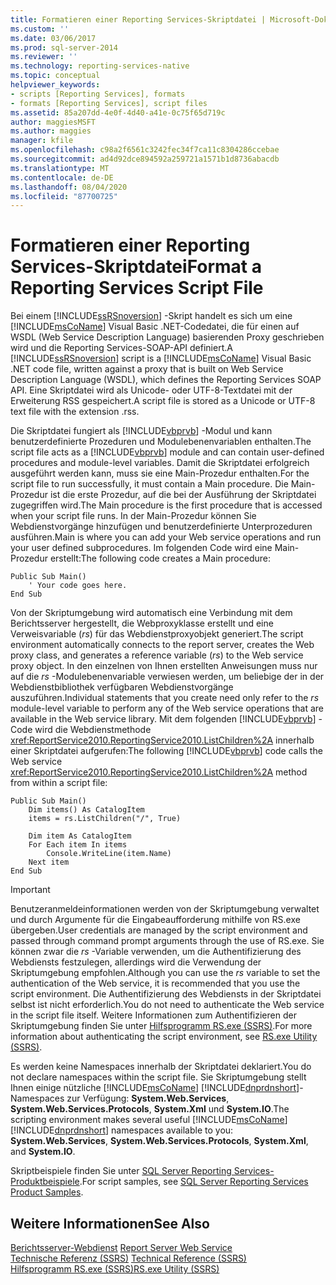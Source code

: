 ```yaml
---
title: Formatieren einer Reporting Services-Skriptdatei | Microsoft-Dokumentation
ms.custom: ''
ms.date: 03/06/2017
ms.prod: sql-server-2014
ms.reviewer: ''
ms.technology: reporting-services-native
ms.topic: conceptual
helpviewer_keywords:
- scripts [Reporting Services], formats
- formats [Reporting Services], script files
ms.assetid: 85a207dd-4e0f-4d40-a41e-0c75f65d719c
author: maggiesMSFT
ms.author: maggies
manager: kfile
ms.openlocfilehash: c98a2f6561c3242fec34f7ca11c8304286ccebae
ms.sourcegitcommit: ad4d92dce894592a259721a1571b1d8736abacdb
ms.translationtype: MT
ms.contentlocale: de-DE
ms.lasthandoff: 08/04/2020
ms.locfileid: "87700725"
---
```

# <a name="format-a-reporting-services-script-file"></a><span data-ttu-id="b26af-102">Formatieren einer Reporting Services-Skriptdatei</span><span class="sxs-lookup"><span data-stu-id="b26af-102">Format a Reporting Services Script File</span></span>
  <span data-ttu-id="b26af-103">Bei einem [!INCLUDE[ssRSnoversion](../../includes/ssrsnoversion-md.md)] -Skript handelt es sich um eine [!INCLUDE[msCoName](../../includes/msconame-md.md)] Visual Basic .NET-Codedatei, die für einen auf WSDL (Web Service Description Language) basierenden Proxy geschrieben wird und die Reporting Services-SOAP-API definiert.</span><span class="sxs-lookup"><span data-stu-id="b26af-103">A [!INCLUDE[ssRSnoversion](../../includes/ssrsnoversion-md.md)] script is a [!INCLUDE[msCoName](../../includes/msconame-md.md)] Visual Basic .NET code file, written against a proxy that is built on Web Service Description Language (WSDL), which defines the Reporting Services SOAP API.</span></span> <span data-ttu-id="b26af-104">Eine Skriptdatei wird als Unicode- oder UTF-8-Textdatei mit der Erweiterung RSS gespeichert.</span><span class="sxs-lookup"><span data-stu-id="b26af-104">A script file is stored as a Unicode or UTF-8 text file with the extension .rss.</span></span>  
  
 <span data-ttu-id="b26af-105">Die Skriptdatei fungiert als [!INCLUDE[vbprvb](../../includes/vbprvb-md.md)] -Modul und kann benutzerdefinierte Prozeduren und Modulebenenvariablen enthalten.</span><span class="sxs-lookup"><span data-stu-id="b26af-105">The script file acts as a [!INCLUDE[vbprvb](../../includes/vbprvb-md.md)] module and can contain user-defined procedures and module-level variables.</span></span> <span data-ttu-id="b26af-106">Damit die Skriptdatei erfolgreich ausgeführt werden kann, muss sie eine Main-Prozedur enthalten.</span><span class="sxs-lookup"><span data-stu-id="b26af-106">For the script file to run successfully, it must contain a Main procedure.</span></span> <span data-ttu-id="b26af-107">Die Main-Prozedur ist die erste Prozedur, auf die bei der Ausführung der Skriptdatei zugegriffen wird.</span><span class="sxs-lookup"><span data-stu-id="b26af-107">The Main procedure is the first procedure that is accessed when your script file runs.</span></span> <span data-ttu-id="b26af-108">In der Main-Prozedur können Sie Webdienstvorgänge hinzufügen und benutzerdefinierte Unterprozeduren ausführen.</span><span class="sxs-lookup"><span data-stu-id="b26af-108">Main is where you can add your Web service operations and run your user defined subprocedures.</span></span> <span data-ttu-id="b26af-109">Im folgenden Code wird eine Main-Prozedur erstellt:</span><span class="sxs-lookup"><span data-stu-id="b26af-109">The following code creates a Main procedure:</span></span>  
  
```  
Public Sub Main()  
    ' Your code goes here.  
End Sub  
```  
  
 <span data-ttu-id="b26af-110">Von der Skriptumgebung wird automatisch eine Verbindung mit dem Berichtsserver hergestellt, die Webproxyklasse erstellt und eine Verweisvariable (*rs*) für das Webdienstproxyobjekt generiert.</span><span class="sxs-lookup"><span data-stu-id="b26af-110">The script environment automatically connects to the report server, creates the Web proxy class, and generates a reference variable (*rs*) to the Web service proxy object.</span></span> <span data-ttu-id="b26af-111">In den einzelnen von Ihnen erstellten Anweisungen muss nur auf die *rs* -Modulebenenvariable verwiesen werden, um beliebige der in der Webdienstbibliothek verfügbaren Webdienstvorgänge auszuführen.</span><span class="sxs-lookup"><span data-stu-id="b26af-111">Individual statements that you create need only refer to the *rs* module-level variable to perform any of the Web service operations that are available in the Web service library.</span></span> <span data-ttu-id="b26af-112">Mit dem folgenden [!INCLUDE[vbprvb](../../includes/vbprvb-md.md)] -Code wird die Webdienstmethode <xref:ReportService2010.ReportingService2010.ListChildren%2A> innerhalb einer Skriptdatei aufgerufen:</span><span class="sxs-lookup"><span data-stu-id="b26af-112">The following [!INCLUDE[vbprvb](../../includes/vbprvb-md.md)] code calls the Web service <xref:ReportService2010.ReportingService2010.ListChildren%2A> method from within a script file:</span></span>  
  
```  
Public Sub Main()  
    Dim items() As CatalogItem  
    items = rs.ListChildren("/", True)  
  
    Dim item As CatalogItem  
    For Each item In items  
        Console.WriteLine(item.Name)  
    Next item  
End Sub   
```  
  
> [!IMPORTANT]  
>  <span data-ttu-id="b26af-113">Benutzeranmeldeinformationen werden von der Skriptumgebung verwaltet und durch Argumente für die Eingabeaufforderung mithilfe von RS.exe übergeben.</span><span class="sxs-lookup"><span data-stu-id="b26af-113">User credentials are managed by the script environment and passed through command prompt arguments through the use of RS.exe.</span></span> <span data-ttu-id="b26af-114">Sie können zwar die *rs* -Variable verwenden, um die Authentifizierung des Webdiensts festzulegen, allerdings wird die Verwendung der Skriptumgebung empfohlen.</span><span class="sxs-lookup"><span data-stu-id="b26af-114">Although you can use the *rs* variable to set the authentication of the Web service, it is recommended that you use the script environment.</span></span> <span data-ttu-id="b26af-115">Die Authentifizierung des Webdiensts in der Skriptdatei selbst ist nicht erforderlich.</span><span class="sxs-lookup"><span data-stu-id="b26af-115">You do not need to authenticate the Web service in the script file itself.</span></span> <span data-ttu-id="b26af-116">Weitere Informationen zum Authentifizieren der Skriptumgebung finden Sie unter [Hilfsprogramm RS.exe &#40;SSRS&#41;](rs-exe-utility-ssrs.md).</span><span class="sxs-lookup"><span data-stu-id="b26af-116">For more information about authenticating the script environment, see [RS.exe Utility &#40;SSRS&#41;](rs-exe-utility-ssrs.md).</span></span>  
  
 <span data-ttu-id="b26af-117">Es werden keine Namespaces innerhalb der Skriptdatei deklariert.</span><span class="sxs-lookup"><span data-stu-id="b26af-117">You do not declare namespaces within the script file.</span></span> <span data-ttu-id="b26af-118">Sie Skriptumgebung stellt Ihnen einige nützliche [!INCLUDE[msCoName](../../includes/msconame-md.md)] [!INCLUDE[dnprdnshort](../../includes/dnprdnshort-md.md)]-Namespaces zur Verfügung: **System.Web.Services**, **System.Web.Services.Protocols**, **System.Xml** und **System.IO**.</span><span class="sxs-lookup"><span data-stu-id="b26af-118">The scripting environment makes several useful [!INCLUDE[msCoName](../../includes/msconame-md.md)] [!INCLUDE[dnprdnshort](../../includes/dnprdnshort-md.md)] namespaces available to you: **System.Web.Services**, **System.Web.Services.Protocols**, **System.Xml**, and **System.IO**.</span></span>  
  
 <span data-ttu-id="b26af-119">Skriptbeispiele finden Sie unter [SQL Server Reporting Services-Produktbeispiele](https://go.microsoft.com/fwlink/?LinkId=177889).</span><span class="sxs-lookup"><span data-stu-id="b26af-119">For script samples, see [SQL Server Reporting Services Product Samples](https://go.microsoft.com/fwlink/?LinkId=177889).</span></span>  
  
## <a name="see-also"></a><span data-ttu-id="b26af-120">Weitere Informationen</span><span class="sxs-lookup"><span data-stu-id="b26af-120">See Also</span></span>  
 <span data-ttu-id="b26af-121">[Berichtsserver-Webdienst](../report-server-web-service/report-server-web-service.md) </span><span class="sxs-lookup"><span data-stu-id="b26af-121">[Report Server Web Service](../report-server-web-service/report-server-web-service.md) </span></span>  
 <span data-ttu-id="b26af-122">[Technische Referenz (SSRS)](../technical-reference-ssrs.md) </span><span class="sxs-lookup"><span data-stu-id="b26af-122">[Technical Reference &#40;SSRS&#41;](../technical-reference-ssrs.md) </span></span>  
 [<span data-ttu-id="b26af-123">Hilfsprogramm RS.exe (SSRS)</span><span class="sxs-lookup"><span data-stu-id="b26af-123">RS.exe Utility &#40;SSRS&#41;</span></span>](rs-exe-utility-ssrs.md)  
  
  
